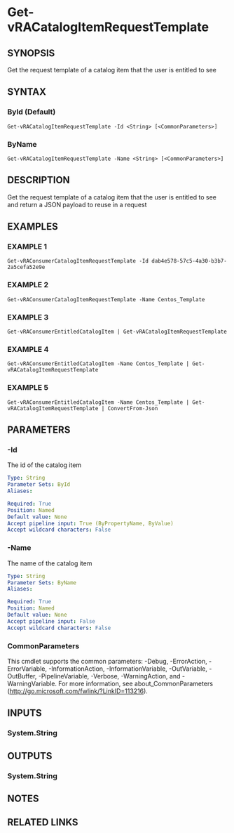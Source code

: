 # Get-vRACatalogItemRequestTemplate

## SYNOPSIS
Get the request template of a catalog item that the user is entitled to see

## SYNTAX

### ById (Default)
```
Get-vRACatalogItemRequestTemplate -Id <String> [<CommonParameters>]
```

### ByName
```
Get-vRACatalogItemRequestTemplate -Name <String> [<CommonParameters>]
```

## DESCRIPTION
Get the request template of a catalog item that the user is entitled to see and return a JSON payload to reuse in a request

## EXAMPLES

### EXAMPLE 1
```
Get-vRAConsumerCatalogItemRequestTemplate -Id dab4e578-57c5-4a30-b3b7-2a5cefa52e9e
```

### EXAMPLE 2
```
Get-vRAConsumerCatalogItemRequestTemplate -Name Centos_Template
```

### EXAMPLE 3
```
Get-vRAConsumerEntitledCatalogItem | Get-vRACatalogItemRequestTemplate
```

### EXAMPLE 4
```
Get-vRAConsumerEntitledCatalogItem -Name Centos_Template | Get-vRACatalogItemRequestTemplate
```

### EXAMPLE 5
```
Get-vRAConsumerEntitledCatalogItem -Name Centos_Template | Get-vRACatalogItemRequestTemplate | ConvertFrom-Json
```

## PARAMETERS

### -Id
The id of the catalog item

```yaml
Type: String
Parameter Sets: ById
Aliases:

Required: True
Position: Named
Default value: None
Accept pipeline input: True (ByPropertyName, ByValue)
Accept wildcard characters: False
```

### -Name
The name of the catalog item

```yaml
Type: String
Parameter Sets: ByName
Aliases:

Required: True
Position: Named
Default value: None
Accept pipeline input: False
Accept wildcard characters: False
```

### CommonParameters
This cmdlet supports the common parameters: -Debug, -ErrorAction, -ErrorVariable, -InformationAction, -InformationVariable, -OutVariable, -OutBuffer, -PipelineVariable, -Verbose, -WarningAction, and -WarningVariable.
For more information, see about_CommonParameters (http://go.microsoft.com/fwlink/?LinkID=113216).

## INPUTS

### System.String

## OUTPUTS

### System.String

## NOTES

## RELATED LINKS
